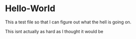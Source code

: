 # Hello-World

This a test file so that I can figure out what the hell is going on.

This isnt actually as hard as I thought it would be
